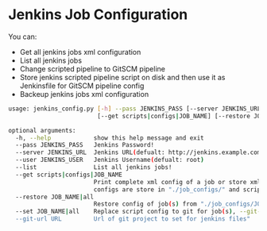 # Jenkins Job Configuration

You can:

- Get all jenkins jobs xml configuration
- List all jenkins jobs
- Change scripted pipeline to GitSCM pipeline
- Store jenkins scripted pipeline script on disk and then use it as Jenkinsfile for GitSCM pipeline config
- Backeup jenkins jobs xml configuration

```bash
usage: jenkins_config.py [-h] --pass JENKINS_PASS [--server JENKINS_URL] [--user JENKINS_USER] [--list]
                         [--get scripts|configs|JOB_NAME] [--restore JOB_NAME|all] [--set JOB_NAME|all] [--git-url URL]

optional arguments:
  -h, --help            show this help message and exit
  --pass JENKINS_PASS   Jenkins Password!
  --server JENKINS_URL  Jenkins URL(defualt: http://jenkins.example.com)
  --user JENKINS_USER   Jenkins Username(defualt: root)
  --list                List all jenkins jobs!
  --get scripts|configs|JOB_NAME
                        Print complete xml config of a job or store xml config or script section of all jobs on disk,
                        configs are store in "./job_configs/" and scripts are store in "./"
  --restore JOB_NAME|all
                        Restore config of job(s) from "./job_configs/JOB_NAME.xml"
  --set JOB_NAME|all    Replace script config to git for job(s), --git-url requaired,example: set JOB_NAME"
  --git-url URL         Url of git project to set for jenkins files"
  ```
